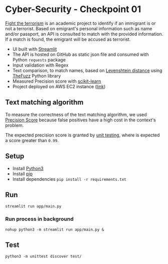 # Cyber-Security - Checkpoint 01

[Fight the terrorism](http://54.163.213.160:8501/) is an academic project to identify if an immigrant is or not a
terrorist. Based on emigrant's personal information such as name and/or passport, an API is consulted to match with the
provided information. If a match is found, the emigrant will be accused as terrorist.

- UI built with [Streamlit](https://docs.streamlit.io/)
- The API is hosted on GitHub as static json file and consumed with Python `requests` package
- Input validation with Regex
- Text comparison, to match names, based on [Levenshtein distance](https://en.wikipedia.org/wiki/Levenshtein_distance)
  using [TheFuzz](https://github.com/seatgeek/thefuzz) Python library
- Measured Precision score with [scikit-learn](https://scikit-learn.org)
- Project deployed on AWS EC2 instance ([link](http://54.163.213.160:8501/))

## Text matching algorithm

To measure the correctness of the text matching algorithm, we
used [Precision Score](https://scikit-learn.org/stable/modules/generated/sklearn.metrics.precision_score.html) because
false positives have a high cost in the context's problem.

The expected precision score is granted by [unit testing](test/service/test_name_validator_service.py), where is
expected a score greater than `0.99`.

## Setup

- Install [Python3](https://www.python.org/downloads/)
- Install [pip](https://pip.pypa.io/en/stable/installation/)
- Install dependencies `pip install -r requirements.txt`

## Run

`streamlit run app/main.py`

### Run process in background

`nohup python3 -m streamlit run app/main.py &`

## Test

`python3 -m unittest discover test/`
